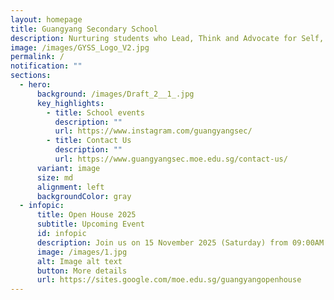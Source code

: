 ```yaml
---
layout: homepage
title: Guangyang Secondary School
description: Nurturing students who Lead, Think and Advocate for Self, Community and Nation.
image: /images/GYSS_Logo_V2.jpg
permalink: /
notification: ""
sections:
  - hero:
      background: /images/Draft_2__1_.jpg
      key_highlights:
        - title: School events
          description: ""
          url: https://www.instagram.com/guangyangsec/
        - title: Contact Us
          description: ""
          url: https://www.guangyangsec.moe.edu.sg/contact-us/
      variant: image
      size: md
      alignment: left
      backgroundColor: gray
  - infopic:
      title: Open House 2025
      subtitle: Upcoming Event
      id: infopic
      description: Join us on 15 November 2025 (Saturday) from 09:00AM to 12:30PM!
      image: /images/1.jpg
      alt: Image alt text
      button: More details
      url: https://sites.google.com/moe.edu.sg/guangyangopenhouse
---
```


